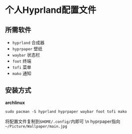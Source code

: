 # 个人Hyprland配置文件
## 所需软件
- `hyprland` 合成器
- `hyprpaper` 壁纸
- `waybar` 状态栏
- `foot` 终端
- `tofi` 菜单
- `mako` 通知
## 安装方式
**archlinux**
```
sudo pacman -S hyprland hyprpaper waybar foot tofi mako
```
将配置文件复制到`$HOME/.config/`内即可 \n
hyprpaper指向`~/Picture/Wallpaper/main.jpg`
